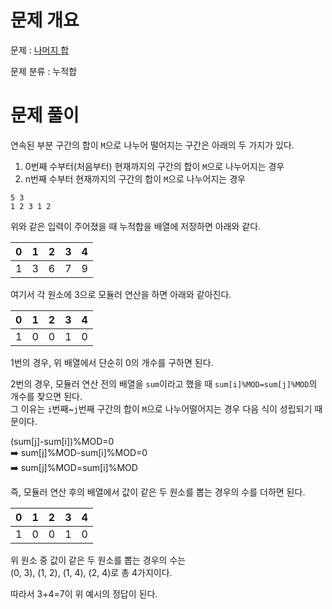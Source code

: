 # 문제 개요

문제 : [나머지 합](https://www.acmicpc.net/problem/10986)

문제 분류 : 누적합

# 문제 풀이

연속된 부분 구간의 합이 `M`으로 나누어 떨어지는 구간은 아래의 두 가지가 있다.

1. 0번째 수부터(처음부터) 현재까지의 구간의 합이 `M`으로 나누어지는 경우
2. n번째 수부터 현재까지의 구간의 합이 `M`으로 나누어지는 경우

```
5 3
1 2 3 1 2
```

위와 같은 입력이 주어졌을 때 누적합을 배열에 저장하면 아래와 같다.

| 0   | 1   | 2   | 3   | 4   |
| --- | --- | --- | --- | --- |
| 1   | 3   | 6   | 7   | 9   |

여기서 각 원소에 3으로 모듈러 연산을 하면 아래와 같아진다.

| 0   | 1   | 2   | 3   | 4   |
| --- | --- | --- | --- | --- |
| 1   | 0   | 0   | 1   | 0   |

1번의 경우, 위 배열에서 단순히 0의 개수를 구하면 된다.

2번의 경우, 모듈러 연산 전의 배열을 `sum`이라고 했을 때 `sum[i]%MOD=sum[j]%MOD`의 개수를 찾으면 된다.  
그 이유는 `i`번째~`j`번째 구간의 합이 `M`으로 나누어떨어지는 경우 다음 식이 성립되기 때문이다.

(sum[j]-sum[i])%MOD=0  
➡️ sum[j]%MOD-sum[i]%MOD=0  
➡️ sum[j]%MOD=sum[i]%MOD

즉, 모듈러 연산 후의 배열에서 값이 같은 두 원소를 뽑는 경우의 수를 더하면 된다.

| 0   | 1   | 2   | 3   | 4   |
| --- | --- | --- | --- | --- |
| 1   | 0   | 0   | 1   | 0   |

위 원소 중 값이 같은 두 원소를 뽑는 경우의 수는  
(0, 3), (1, 2), (1, 4), (2, 4)로 총 4가지이다.

따라서 3+4=7이 위 예시의 정답이 된다.
